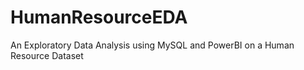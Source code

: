 # HumanResourceEDA
An Exploratory Data Analysis using MySQL and PowerBI on a Human Resource Dataset
